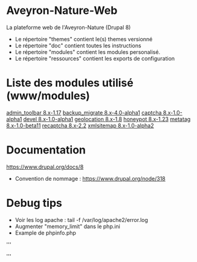 # Aveyron-Nature-Web
La plateforme web de l'Aveyron-Nature (Drupal 8)

- Le répertoire "themes" contient le(s) themes versionné
- Le répertoire "doc" contient toutes les instructions
- Le répertoire "modules" contient les modules personalisé.
- Le répertoire "ressources" contient les exports de configuration

# Liste des modules utilisé (www/modules)

[admin_toolbar 8.x-1.17](https://ftp.drupal.org/files/projects/admin_toolbar-8.x-1.17.zip)
[backup_migrate 8.x-4.0-alpha1](https://ftp.drupal.org/files/projects/backup_migrate-8.x-4.0-alpha1.zip)
[captcha 8.x-1.0-alpha1](https://ftp.drupal.org/files/projects/captcha-8.x-1.0-alpha1.zip)
[devel 8.x-1.0-alpha1](https://ftp.drupal.org/files/projects/devel-8.x-1.0-alpha1.zip)
[geolocation 8.x-1.8](https://ftp.drupal.org/files/projects/geolocation-8.x-1.8.zip)
[honeypot 8.x-1.23](https://ftp.drupal.org/files/projects/honeypot-8.x-1.23.zip)
[metatag 8.x-1.0-beta11](https://ftp.drupal.org/files/projects/metatag-8.x-1.0-beta11.zip)
[recaptcha 8.x-2.2](https://ftp.drupal.org/files/projects/recaptcha-8.x-2.2.zip)
[xmlsitemap 8.x-1.0-alpha2](https://ftp.drupal.org/files/projects/xmlsitemap-8.x-1.0-alpha2.zip)

# Documentation 
https://www.drupal.org/docs/8

  - Convention de nommage : https://www.drupal.org/node/318

# Debug tips

   - Voir les log apache : tail -f /var/log/apache2/error.log
   - Augmenter "memory_limit" dans le php.ini
   - Example de phpinfo.php 

'''
<?php

// Affiche toutes les informations, comme le ferait INFO_ALL
phpinfo();

// Affiche uniquement le module d'information.
// phpinfo(8) fournirait les mêmes informations.
phpinfo(INFO_MODULES);

?>
'''



